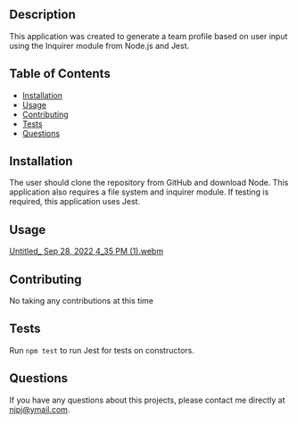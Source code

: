 ## Description 
This application was created to generate a team profile based on user input using the Inquirer module from Node.js and Jest.

## Table of Contents
* [Installation](#installation)
* [Usage](#usage)
* [Contributing](#contributing)
* [Tests](#tests)
* [Questions](#questions)

## Installation 
The user should clone the repository from GitHub and download Node. This application also requires a file system and inquirer module. If testing is required, this application uses Jest. 

## Usage 


[Untitled_ Sep 28, 2022 4_35 PM (1).webm](https://user-images.githubusercontent.com/108623643/192884195-c011f654-2139-4118-8d9b-10733dac6ad4.webm)


## Contributing 
No taking any contributions at this time

## Tests
Run `npm test` to run Jest for tests on constructors. 

## Questions
If you have any questions about this projects, please contact me directly at njpj@ymail.com.

